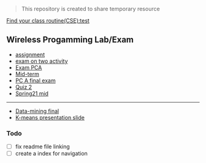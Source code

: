 > This repository is created to share temporary resource  
 
[Find your class routine(CSE):test](https://yeasin50.github.io/routine_helper/#/)

## Wireless Progamming Lab/Exam

- [assignment](./wirelessProgramming/Assignment/)
- [exam on two activity](./wirelessProgramming/exam_onTwoAct/)
- [Exam PCA](./wirelessProgramming/examPCA/)
- [Mid-term](./wirelessProgramming/midXM/)
- [PC A final exam](./wirelessProgramming/PCA_FinalXM/)
- [Quiz 2](./wirelessProgramming/QUiz2/)
- [Spring21 mid](./wirelessProgramming/spring21Mid/)

--------------
 - [Data-mining final](https://docs.google.com/document/d/10x_5JkUKsRlIbCviy64mY5wHusuF_EiN28ZuEqGKHqg/edit?usp=sharing)
 - [K-means presentation slide](https://docs.google.com/presentation/d/1LCDtpNRGYB0zv73Te3CUVFdfxsCzj3AV3--weXiiCkQ/edit?usp=sharing)
 
 ### Todo


 - [ ]  fix readme file linking
 - [ ]  create a index for navigation
